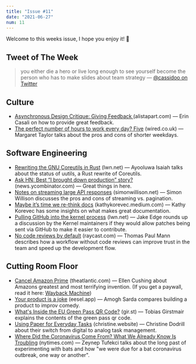 ```yaml
---
title: "Issue #11"
date: "2021-06-27"
num: 11
---
```


Welcome to this weeks issue, I hope you enjoy it! 🙌

## Tweet of The Week

> you either die a hero or live long enough to see yourself become the person who has to make slides about team strategy
> — [@cassidoo on Twitter](https://twitter.com/cassidoo/status/1408460539588755460)

## Culture

- [Asynchronous Design Critique: Giving Feedback
  ](https://alistapart.com/article/async-design-critique-giving-feedback/) (alistapart.com) — Erin Casali on how to provide great feedback.
- [The perfect number of hours to work every day? Five](https://www.wired.co.uk/article/working-day-time-five-hours) (wired.co.uk) — Margaret Taylor talks about the pros and cons of shorter weekdays.

## Software Engineering

- [Rewriting the GNU Coreutils in Rust](https://lwn.net/Articles/857599/) (lwn.net) — Ayooluwa Isaiah talks about the status of uutils, a Rust rewrite of Coreutils.
- [Ask HN: Best “I brought down production” story?](https://news.ycombinator.com/item?id=27644387) (news.ycombinator.com) — Great things in here.
- [Notes on streaming large API responses](https://simonwillison.net/2021/Jun/25/streaming-large-api-responses/) (simonwillison.net) — Simon Willison discusses the pros and cons of streaming vs. pagination.
- [Maybe it’s time we re-think docs](https://kathykorevec.medium.com/building-a-better-place-for-docs-197f92765409) (kathykorevec.medium.com) — Kathy Korevec has some insights on what makes great documentation.
- [Pulling GitHub into the kernel process](https://lwn.net/SubscriberLink/860607/6ee772207c6ce7c3/) (lwn.net) — Jake Edge rounds up a discussion by the Kernel maintainers if they would allow patches being sent via GitHub to make it easier to contribute.
- [No code reviews by default](https://raycast.com/blog/no-code-reviews-by-default/) (raycast.com) — Thomas Paul Mann describes how a workflow without code reviews can improve trust in the team and speed up the development flow.

## Cutting Room Floor

- [Cancel Amazon Prime](https://www.theatlantic.com/ideas/archive/2021/06/amazon-prime-day-dystopian/619265/) (theatlantic.com) — Ellen Cushing about Amazons greatest and most terrifying invention. (If you get a paywall, read it here: [Wayback Machine](https://web.archive.org/web/20210625213026if_/https://www.theatlantic.com/ideas/archive/2021/06/amazon-prime-day-dystopian/619265/))
- [Your product is a joke](https://www.eesel.app/blog/your-product-is-a-joke) (eesel.app) — Amogh Sarda compares building a product to improv comedy.
- [What's Inside the EU Green Pass QR Code?](https://gir.st/blog/greenpass.html) (gir.st) — Tobias Girstmair explains the contents of the green pass qr code.
- [Using Paper for Everyday Tasks](https://christine.website/blog/gtd-on-paper-2021-06-13) (christine.website) — Christine Dodrill about their switch from digital to analog task management.
- [Where Did the Coronavirus Come From? What We Already Know Is Troubling](https://www.nytimes.com/2021/06/25/opinion/coronavirus-lab.html) (nytimes.com) — Zeynep Tufekci talks about the long past of experimenting with bats and how "we were due for a bat coronavirus outbreak, one way or another".
